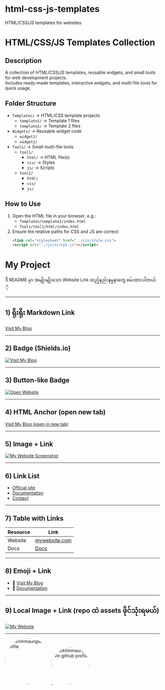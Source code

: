 # html-css-js-templates
HTML/CSS/JS templates for websites

# HTML/CSS/JS Templates Collection

## Description
A collection of HTML/CSS/JS templates, reusable widgets, and small tools for web development projects.  
Includes ready-made templates, interactive widgets, and multi-file tools for quick usage.

## Folder Structure

- `Templates/` → HTML/CSS template projects
  - `template1/` → Template 1 files
  - `template2/` → Template 2 files
- `Widgets/` → Reusable widget code
  - `widget1/`
  - `widget2/`
- `Tools/` → Small multi-file tools
  - `tool1/`
      - `html/` → HTML file(s)
      - `css/` → Styles
      - `js/` → Scripts
  - `tool2/`
      - `html/`
      - `css/`
      - `js/`

## How to Use

1. Open the HTML file in your browser, e.g.:
   - `Templates/template1/index.html`
   - `Tools/tool1/html/index.html`
2. Ensure the relative paths for CSS and JS are correct:
   ```html
   <link rel="stylesheet" href="../css/style.css">
   <script src="../js/script.js"></script>

# My Project

ဒီ README မှာ အမျိုးမျိုးသော Website Link ထည့်နည်းနမူနာတွေ စမ်းထားပါတယ် 👇

---

## 1) ရိုးရိုး Markdown Link
[Visit My Blog](https://www.khinmaungwin.dpdns.org)

---

## 2) Badge (Shields.io)
[![Visit My Blog](https://img.shields.io/badge/Visit-My%20Blog-blue)](https://www.khinmaungwin.dpdns.org)

---

## 3) Button-like Badge
[![Open Website](https://img.shields.io/badge/Open-Website-brightgreen)](https://www.khinmaungwin.dpdns.org)

---

## 4) HTML Anchor (open new tab)
<a href="https://www.khinmaungwin.dpdns.org" target="_blank" rel="noopener noreferrer">Visit My Blog (open in new tab)</a>

---

## 5) Image + Link
[![My Website Screenshot](https://example.com/screenshot.png)](https://www.khinmaungwin.dpdns.org)

---

## 6) Link List
- [Official site](https://www.khinmaungwin.dpdns.org)
- [Documentation](https://www.khinmaungwin.dpdns.org/docs)
- [Contact](mailto:you@example.com)

---

## 7) Table with Links
| Resource | Link |
|---|---|
| Website | [mywebsite.com](https://www.khinmaungwin.dpdns.org) |
| Docs | [Docs](https://mywebsite.com/docs) |

---

## 8) Emoji + Link
- 🔗 [Visit My Blog](https://mywebsite.com)
- 📘 [Documentation](https://mywebsite.com/docs)

---

## 9) Local Image + Link (repo ထဲ assets ဖိုင်သုံးရမယ်)
[![My Website](assets/button.png)](https://mywebsite.com)

---
<a href="https://mywebsite.com" target="_blank" rel="noopener noreferrer">
  <img src="https://avatars.githubusercontent.com/kokhinmaungwin" 
       alt="kokhinmaungwin profile" 
       width="150" 
       style="border-radius:50%;" />
</a>

<a href="https://github.com/kokhinmaungwin" target="_blank" rel="noopener noreferrer">
  <img src="https://avatars.githubusercontent.com/kokhinmaungwin" 
       alt="kokhinmaungwin github profile" 
       width="120" 
       height="120"
       style="border-radius:50%;" />
</a>


